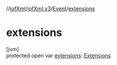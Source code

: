 //[iofXml](../../../index.md)/[iofXml.v3](../index.md)/[Event](index.md)/[extensions](extensions.md)

# extensions

[jvm]\
protected open var [extensions](extensions.md): [Extensions](../-extensions/index.md)
